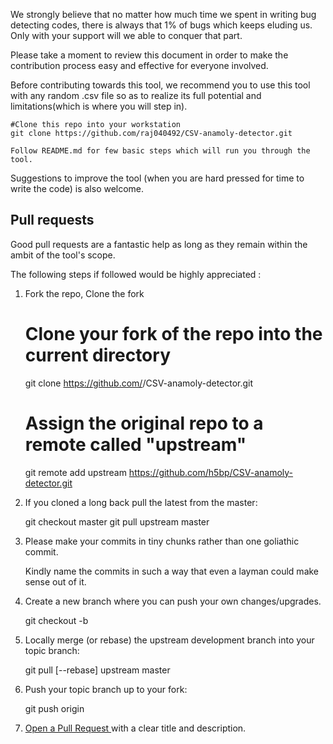 We strongly believe that no matter how much time we spent in writing bug detecting codes, there is always that 1% of bugs which keeps eluding us. Only with your support will we able to conquer that part.

Please take a moment to review this document in order to make the contribution process easy and effective for everyone involved.

Before contributing towards this tool, we recommend you to use this tool with any random .csv file so as to realize its full potential and limitations(which is where you will step in).

	#Clone this repo into your workstation
	git clone https://github.com/raj040492/CSV-anamoly-detector.git 

	Follow README.md for few basic steps which will run you through the tool.


Suggestions to improve the tool (when you are hard pressed for time to write the code) is also welcome.

<h2>Pull requests</h2>

Good pull requests are a fantastic help as long as they remain within the ambit of the tool's scope.

The following steps if followed would be highly appreciated :

1) Fork the repo, Clone the fork

	# Clone your fork of the repo into the current directory
	git clone https://github.com/<your-username>/CSV-anamoly-detector.git
	# Assign the original repo to a remote called "upstream"
	git remote add upstream https://github.com/h5bp/CSV-anamoly-detector.git

2) If you cloned a long back pull the latest from the master:

	git checkout master
	git pull upstream master


3) Please make your commits in tiny chunks rather than one goliathic commit.
   
   Kindly name the commits in such a way that even a layman could make sense out of it.


4) Create a new branch where you can push your own changes/upgrades.

	git checkout -b <topic-branch-name>

5) Locally merge (or rebase) the upstream development branch into your topic branch:

	git pull [--rebase] upstream master

6) Push your topic branch up to your fork:

	git push origin <topic-branch-name>

7) <a href= "https://help.github.com/articles/using-pull-requests/">Open a Pull Request </a> with a clear title and description.